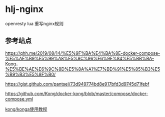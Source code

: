 # hlj-nginx
openresty lua 重写nginx规则

## 参考站点
https://qhh.me/2019/08/14/%E5%9F%BA%E4%BA%8E-docker-compose-%E5%AE%B9%E5%99%A8%E5%8C%96%E6%9E%84%E5%BB%BA-Kong-%E5%BE%AE%E6%9C%8D%E5%8A%A1%E7%BD%91%E5%85%B3%E5%B9%B3%E5%8F%B0/

https://gist.github.com/pantsel/73d949774bd8e917bfd3d9745d71febf

https://github.com/Kong/docker-kong/blob/master/compose/docker-compose.yml

[kong/konga使用教程](https://www.jianshu.com/p/83cb4c79a1bd)